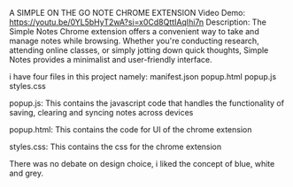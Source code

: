  A SIMPLE ON THE GO NOTE CHROME EXTENSION
  Video Demo: https://youtu.be/0YL5bHyT2wA?si=x0Cd8QttIAqIhi7n
  Description:
The Simple Notes Chrome extension offers a convenient way to take and manage notes while browsing. Whether you're conducting research, attending online classes, or simply jotting down quick thoughts, Simple Notes provides a minimalist and user-friendly interface. 

i have four files in this project namely: 
manifest.json
popup.html
popup.js
styles.css

popup.js: This contains the javascript code that handles the functionality of saving, clearing and syncing notes across devices

popup.html: This contains the code for UI of the chrome extension

styles.css: This contains the css for the chrome extension

There was no debate on design choice, i liked the concept of blue, white and grey.



